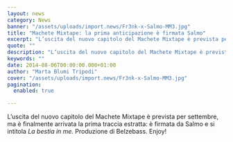 ```yaml
---
layout: news
category: News
banner: "/assets/uploads/import.news/Fr3nk-x-Salmo-MM3.jpg"
title: "Machete Mixtape: la prima anticipazione è firmata Salmo"
excerpt: "L’uscita del nuovo capitolo del Machete Mixtape è prevista per settembre, ma è finalmente arrivata la prima traccia estratta: è firmata da Salmo e si intitola La bestia in me. Produzione di Belzebass. Enjoy!"
quote: ""
description: "L’uscita del nuovo capitolo del Machete Mixtape è prevista per settembre, ma è finalmente arrivata la prima traccia estratta: è firmata da Salmo e si intitola La bestia in me. Produzione di Belzebass. Enjoy!"
keywords: ""
date: 2014-08-06T00:00:00.000+01:00
author: "Marta Blumi Tripodi"
cover: "/assets/uploads/import.news/Fr3nk-x-Salmo-MM3.jpg"
pagination:
  enabled: true

---
```


[](https://hotmc.com/wp-content/uploads/2014/08/Fr3nk-x-Salmo-MM3.jpg)

L’uscita del nuovo capitolo del Machete Mixtape è prevista per settembre, ma è finalmente arrivata la prima traccia estratta: è firmata da Salmo e si intitola _La bestia in me._ Produzione di Belzebass. Enjoy!